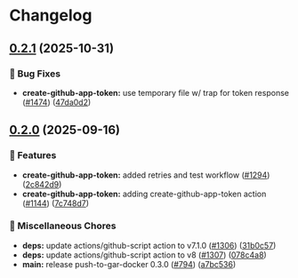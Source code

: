 # Changelog

## [0.2.1](https://github.com/grafana/shared-workflows/compare/create-github-app-token/v0.2.0...create-github-app-token/v0.2.1) (2025-10-31)


### 🐛 Bug Fixes

* **create-github-app-token:** use temporary file w/ trap for token response ([#1474](https://github.com/grafana/shared-workflows/issues/1474)) ([47da0d2](https://github.com/grafana/shared-workflows/commit/47da0d2eed9947d70b296109aa3ff93af31ca738))

## [0.2.0](https://github.com/grafana/shared-workflows/compare/create-github-app-token/v0.1.0...create-github-app-token/v0.2.0) (2025-09-16)


### 🎉 Features

* **create-github-app-token:** added retries and test workflow ([#1294](https://github.com/grafana/shared-workflows/issues/1294)) ([2c842d9](https://github.com/grafana/shared-workflows/commit/2c842d90ec0e332485acf7d7afe9f03d03f68f7b))
* **create-github-app-token:** adding create-github-app-token action ([#1144](https://github.com/grafana/shared-workflows/issues/1144)) ([7c748d7](https://github.com/grafana/shared-workflows/commit/7c748d77ca1ccc01af4281ea72c7ec9d2b3d9129))


### 🔧 Miscellaneous Chores

* **deps:** update actions/github-script action to v7.1.0 ([#1306](https://github.com/grafana/shared-workflows/issues/1306)) ([31b0c57](https://github.com/grafana/shared-workflows/commit/31b0c573abbbd9b56060318f7327ae8bb3ec041e))
* **deps:** update actions/github-script action to v8 ([#1307](https://github.com/grafana/shared-workflows/issues/1307)) ([078c4a8](https://github.com/grafana/shared-workflows/commit/078c4a8af09e06d646077550f9e0f68171d5881e))
* **main:** release push-to-gar-docker 0.3.0 ([#794](https://github.com/grafana/shared-workflows/issues/794)) ([a7bc536](https://github.com/grafana/shared-workflows/commit/a7bc5367c4a91c389526d58839d8f6224dba4dcc))
